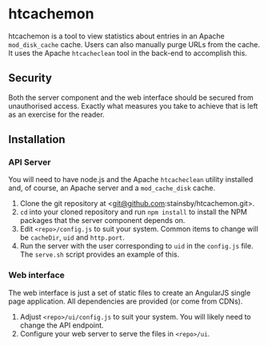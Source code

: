 # htcachemon

htcachemon is a tool to view statistics about entries in an Apache
`mod_disk_cache` cache. Users can also manually purge URLs from the cache.
It uses the Apache `htcacheclean` tool in the back-end to accomplish this.


## Security

Both the server component and the web interface should be secured from
unauthorised access. Exactly what measures you take to achieve that is
left as an exercise for the reader.


## Installation

### API Server

You will need to have node.js and the Apache `htcacheclean` utility 
installed and, of course, an Apache server and a `mod_cache_disk` cache.

1. Clone the git repository at <git@github.com:stainsby/htcachemon.git>.
2. `cd` into your cloned repository and run `npm install` to install the NPM 
packages that the server component depends on.
3. Edit `<repo>/config.js` to suit your system. Common items to change will 
be `cacheDir`, `uid` and `http.port`.
4. Run the server with the user corresponding to `uid` in the  `config.js` 
file. The `serve.sh` script provides an example of this.


### Web interface

The web interface is just a set of static files to create an AngularJS
single page application. All dependencies are provided (or come from CDNs).

1. Adjust `<repo>/ui/config.js` to suit your system. You will
   likely need to change the API endpoint.
2. Configure your web server to serve the files in `<repo>/ui`.
